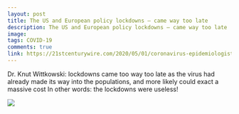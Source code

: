 ```yaml
---
layout: post
title: The US and European policy lockdowns – came way too late
description: The US and European policy lockdowns – came way too late
image: 
tags: COVID-19
comments: true
link: https://21stcenturywire.com/2020/05/01/coronavirus-epidemiologist-dr-knut-wittkowski-lockdown-has-no-benefit-only-negative-effects/
---
```

Dr. Knut Wittkowski: lockdowns came too way too late as the virus had
already made its way into the populations, and more likely could exact a
massive cost In other words: the lockdowns were useless!

![](https://lh3.googleusercontent.com/gWZGialSVQVR_iXieiy9EZOTiYgicFclelkAehZEoPZ2q5IbSEwwm-A2YNePeJ8rkzkRFrqhh3oCeeyw23tuMZh7hjtxVrYFcewBQqXWhsgJkZOg-758=w1280)

